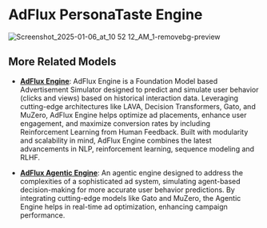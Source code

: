 # AdFlux PersonaTaste Engine

![Screenshot_2025-01-06_at_10 52 12_AM_1-removebg-preview](https://github.com/user-attachments/assets/c0a7bde4-9ade-4689-993e-596212a1c083)


## More Related Models

- **[AdFlux Engine](https://github.com/SJ9VRF/AdFlux-Engine)**: AdFlux Engine is a Foundation Model based Advertisement Simulator designed to predict and simulate user behavior (clicks and views) based on historical interaction data. Leveraging cutting-edge architectures like LAVA, Decision Transformers, Gato, and MuZero, AdFlux Engine helps optimize ad placements, enhance user engagement, and maximize conversion rates by including Reinforcement Learning from Human Feedback. Built with modularity and scalability in mind, AdFlux Engine combines the latest advancements in NLP, reinforcement learning, sequence modeling and RLHF.

- **[AdFlux Agentic Engine](https://github.com/SJ9VRF/AdFlux-Agentic-Engine)**: An agentic engine designed to address the complexities of a sophisticated ad system, simulating agent-based decision-making for more accurate user behavior predictions. By integrating cutting-edge models like Gato and MuZero, the Agentic Engine helps in real-time ad optimization, enhancing campaign performance.
